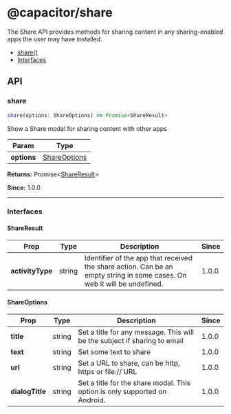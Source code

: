 # @capacitor/share

The Share API provides methods for sharing content in any sharing-enabled apps the user may have installed.

<!--DOCGEN_INDEX_START-->
* [share()](#share)
* [Interfaces](#interfaces)
<!--DOCGEN_INDEX_END-->

<!--DOCGEN_API_START-->
<!--Update the source file JSDoc comments and rerun docgen to update the docs below-->
## API

### share

```typescript
share(options: ShareOptions) => Promise<ShareResult>
```

Show a Share modal for sharing content with other apps

| Param       | Type                          |
| ----------- | ----------------------------- |
| **options** | [ShareOptions](#shareoptions) |

**Returns:** Promise&lt;[ShareResult](#shareresult)&gt;

**Since:** 1.0.0

--------------------


### Interfaces


#### ShareResult

| Prop             | Type   | Description                                                                                                              | Since |
| ---------------- | ------ | ------------------------------------------------------------------------------------------------------------------------ | ----- |
| **activityType** | string | Identifier of the app that received the share action. Can be an empty string in some cases. On web it will be undefined. | 1.0.0 |


#### ShareOptions

| Prop            | Type   | Description                                                                | Since |
| --------------- | ------ | -------------------------------------------------------------------------- | ----- |
| **title**       | string | Set a title for any message. This will be the subject if sharing to email  | 1.0.0 |
| **text**        | string | Set some text to share                                                     | 1.0.0 |
| **url**         | string | Set a URL to share, can be http, https or file:// URL                      | 1.0.0 |
| **dialogTitle** | string | Set a title for the share modal. This option is only supported on Android. | 1.0.0 |


<!--DOCGEN_API_END-->